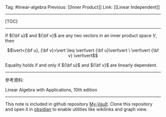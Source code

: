 Tag: #linear-algebra 
Previous: [[Inner Product]]
Link: [[Linear Independent]]

---

[TOC]

---

If ${\bf u}$ and ${\bf v}$ are any two vectors in an inner product space $V$, then

$$\vert<{\bf u}, {\bf v}>\vert \leq \vert\vert {\bf u}\vert\vert \ \vert\vert {\bf v} \vert\vert$$

Equality holds if and only if ${\bf u}$ and ${\bf v}$ are linearly dependent.

---

參考資料:

Linear Algebra with Applications, 10th edition

---

This note is included in github repository [My-Vault](https://github.com/LittleD3092/My-Vault.git). Clone this repository and open it in [obsidian](https://obsidian.md/) to enable utilities like wikilinks and graph view.